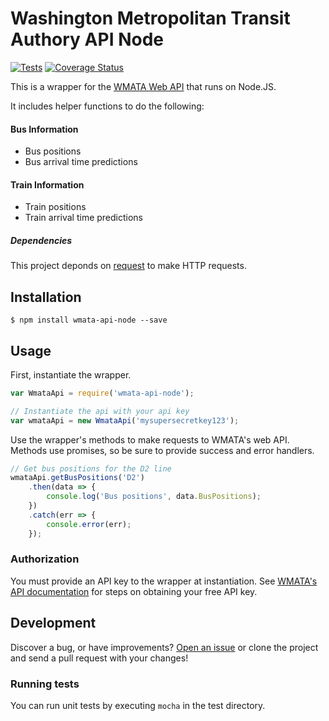 Washington Metropolitan Transit Authory API Node
============================================

[![Tests](https://travis-ci.org/anderMatt/wmata-api-node.svg?branch=master)](https://travis-ci.org/anderMatt/wmata-api-node)
[![Coverage Status](https://coveralls.io/repos/anderMatt/wmata-api-node/badge.svg)](https://coveralls.io/r/anderMatt/wmata-api-node)

This is a wrapper for the [WMATA Web API](https://developer.wmata.com) that
runs on Node.JS.

It includes helper functions to do the following:

#### Bus Information
- Bus positions
- Bus arrival time predictions

#### Train Information
- Train positions
- Train arrival time predictions

##### Dependencies

This project deponds on [request](https://github.com/request/request) to make HTTP requests.

## Installation
    
    $ npm install wmata-api-node --save

## Usage

First, instantiate the wrapper.
```javascript
var WmataApi = require('wmata-api-node');

// Instantiate the api with your api key
var wmataApi = new WmataApi('mysupersecretkey123');
```

Use the wrapper's methods to make requests to WMATA's web API. Methods use promises, so be sure to provide success and error handlers.
```javascript
// Get bus positions for the D2 line
wmataApi.getBusPositions('D2')
    .then(data => {
        console.log('Bus positions', data.BusPositions);
    })
    .catch(err => {
        console.error(err);
    });
```

### Authorization
You must provide an API key to the wrapper at instantiation. See [WMATA's API documentation](https://developer.wmata.com) for steps on obtaining your free API key.

## Development

Discover a bug, or have improvements? [Open an issue](https://github.com/anderMatt/wmata-api-node/issues/new) or clone the project and send a pull request with your changes!

### Running tests
You can run unit tests by executing `mocha` in the test directory.
